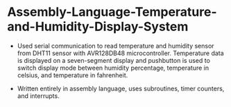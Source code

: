 # Assembly-Language-Temperature-and-Humidity-Display-System

- Used serial communication to read temperature and humidity sensor from DHT11 sensor with AVR128DB48
microcontroller. Temperature data is displayed on a seven-segment display and pushbutton is used to switch
display mode between humidity percentage, temperature in celsius, and temperature in fahrenheit.

- Written entirely in assembly language, uses subroutines, timer counters, and interrupts.

